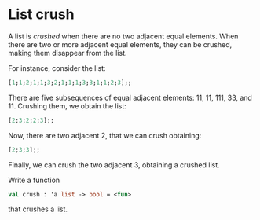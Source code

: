 # List crush

A list is *crushed* when there are no two adjacent equal elements.
When there are two or more adjacent equal elements, they can be crushed,
making them disappear from the list.

For instance, consider the list:
```ocaml
[1;1;2;1;1;3;2;1;1;1;3;3;1;1;2;3];;
```
There are five subsequences of equal adjacent elements: 11, 11, 111, 33, and 11.
Crushing them, we obtain the list:
```ocaml
[2;3;2;2;3];;
```
Now, there are two adjacent 2, that we can crush obtaining:
```ocaml
[2;3;3];;
```
Finally, we can crush the two adjacent 3, obtaining a crushed list.

Write a function
```ocaml
val crush : 'a list -> bool = <fun>
```
that crushes a list.